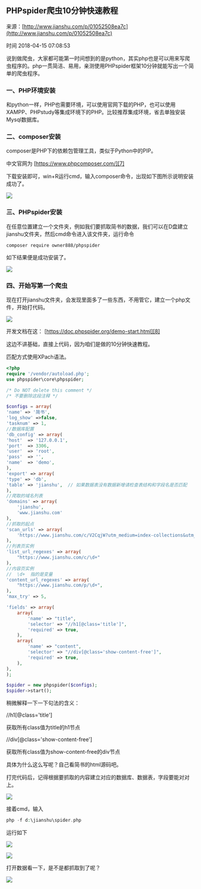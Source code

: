 ## PHPspider爬虫10分钟快速教程

来源：[http://www.jianshu.com/p/01052508ea7c](http://www.jianshu.com/p/01052508ea7c)

时间 2018-04-15 07:08:53

 
说到做爬虫，大家都可能第一时间想到的是python，其实php也是可以用来写爬虫程序的。php一贯简洁、易用，亲测使用PHPspider框架10分钟就能写出一个简单的爬虫程序。
 
### 一、PHP环境安装
 
和python一样，PHP也需要环境，可以使用官网下载的PHP，也可以使用XAMPP、PHPstudy等集成环境下的PHP。比较推荐集成环境，省去单独安装Mysql数据库。
 
### 二、composer安装
 
composer是PHP下的依赖包管理工具，类似于Python中的PIP。
 
中文官网为 [https://www.phpcomposer.com/][7]
 
下载安装即可，win+R运行cmd，输入composer命令，出现如下图所示说明安装成功了。
 
  
  
![][0]
 
 
 
### 三、PHPspider安装
 
在任意位置建立一个文件夹，例如我们要抓取简书的数据，我们可以在D盘建立jianshu文件夹，然后cmd命令进入该文件夹，运行命令
 
``` 
composer require owner888/phpspider
```
 
如下结果便是成功安装了。
 
  
  
![][1]
 
 
 
### 四、开始写第一个爬虫
 
现在打开jianshu文件夹，会发现里面多了一些东西，不用管它，建立一个php文件，开始打代码。
 
  
  
![][2]
 
 
 
开发文档在这： [https://doc.phpspider.org/demo-start.html][8]
 
这边不讲基础，直接上代码，因为咱们是做的10分钟快速教程。
 
匹配方式使用XPach语法。
 
```php
<?php
require '/vendor/autoload.php';
use phpspider\core\phpspider;

/* Do NOT delete this comment */
/* 不要删除这段注释 */

$configs = array(
'name' => '简书',
'log_show' =>false,
'tasknum' => 1,
//数据库配置
'db_config' => array(
'host'  => '127.0.0.1',
'port'  => 3306,
'user'  => 'root',
'pass'  => '',
'name'  => 'demo',
),
'export' => array(
'type' => 'db',
'table' => 'jianshu',  // 如果数据表没有数据新增请检查表结构和字段名是否匹配
),
//爬取的域名列表  
'domains' => array(
    'jianshu',
    'www.jianshu.com'
), 
//抓取的起点
'scan_urls' => array(
    'https://www.jianshu.com/c/V2CqjW?utm_medium=index-collections&utm_source=desktop'
),
//列表页实例
'list_url_regexes' => array(
    "https://www.jianshu.com/c/\d+"
),
//内容页实例
//  \d+  指的是变量
'content_url_regexes' => array(
    "https://www.jianshu.com/p/\d+",
),
'max_try' => 5,

'fields' => array(
    array(
        'name' => "title",
        'selector' => "//h1[@class='title']",
        'required' => true,
    ),
    array(
        'name' => "content",
        'selector' => "//div[@class='show-content-free']",
        'required' => true,
    ),
),
);

$spider = new phpspider($configs);
$spider->start();
```
 
稍微解释一下一下句法的含义：
 
//h1[@class='title']
 
获取所有class值为title的h1节点
 
//div[@class='show-content-free']
 
获取所有class值为show-content-free的div节点
 
具体为什么这么写呢？自己看简书的html源码吧。
 
打完代码后，记得根据要抓取的内容建立对应的数据库、数据表，字段要能对对上。
 
  
  
![][3]
 
 
 
接着cmd，输入
 
```php
php -f d:\jianshu\spider.php

```
 
运行如下
 
  
  
![][4]
 
 
 
  
  
![][5]
 
 
 
打开数据看一下，是不是都抓取到了呢？
 
  
  
![][6]
 
 
 


[7]: https://link.jianshu.com?t=https%3A%2F%2Fwww.phpcomposer.com%2F
[8]: https://link.jianshu.com?t=https%3A%2F%2Fdoc.phpspider.org%2Fdemo-start.html
[0]: https://img2.tuicool.com/3yAfQji.png 
[1]: https://img2.tuicool.com/yQvuMzJ.png 
[2]: https://img2.tuicool.com/qAriqm2.png 
[3]: https://img0.tuicool.com/J32qumr.png 
[4]: https://img1.tuicool.com/6bamuu2.png 
[5]: https://img0.tuicool.com/RvMbEvA.png 
[6]: https://img1.tuicool.com/rErQ3ur.png 